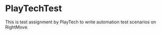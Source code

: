 # PlayTechTest
This is test assignment by PlayTech to write automation test scenarios on RightMove.
